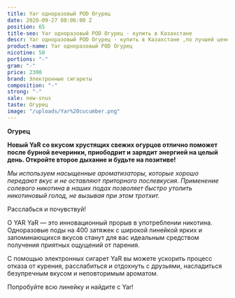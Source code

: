 ```yaml
---
title: Yar одноразовый POD Огурец
date: 2020-09-27 08:06:00 Z
position: 65
title-seo: Yar одноразовый POD Огурец - купить в Казахстане
descr: Yar одноразовый POD Огурец - купить в Казахстане ,по лучшей цене.
product-name: Yar одноразовый POD Огурец
nicotine: 50
portions: "-"
gram: "-"
price: 2300
brand: Электронные сигареты
composition: "-"
strong: "-"
sale: new-snus
taste: Огурец
image: "/uploads/Yar%20cucumber.png"
---
```


**Огурец**

**Новый YaR со вкусом хрустящих свежих огурцов отлично поможет после бурной вечеринки, приободрит и зарядит энергией на целый день. Откройте второе дыхание и будьте на позитиве!**

*Мы используем насыщенные ароматизаторы, которые хорошо передают вкус и не оставляют приторного послевкусия. Применение солевого никотина в наших подах позволяет быстро утолить никотиновый голод, не вызывая при этом тротхит.*

Расслабься и почувствуй!

О YAR YaR — это инновационный прорыв в употреблении никотина. Одноразовые поды на 400 затяжек с широкой линейкой ярких и запоминающихся вкусов станут для вас идеальным средством получения приятных ощущений от парения.

С помощью электронных сигарет YaR вы можете ускорить процесс отказа от курения, расслабиться и отдохнуть с друзьями, насладиться безупречным вкусом и неповторимым ароматом.

Попробуйте всю линейку и найдите с Yar!